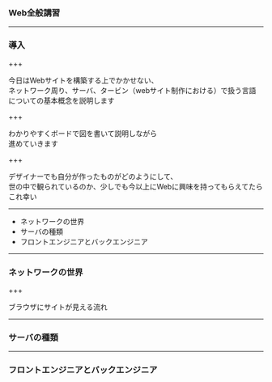 ### Web全般講習

---

### 導入

+++

今日はWebサイトを構築する上でかかせない、<br>
ネットワーク周り、サーバ、タービン（webサイト制作における）で扱う言語<br>
についての基本概念を説明します

+++

わかりやすくボードで図を書いて説明しながら<br>
進めていきます

+++

デザイナーでも自分が作ったものがどのようにして、<br>
世の中で観られているのか、少しでも今以上にWebに興味を持ってもらえてたら<br>
これ幸い

---

- ネットワークの世界
- サーバの種類
- フロントエンジニアとバックエンジニア

---

### ネットワークの世界

+++

ブラウザにサイトが見える流れ

---


### サーバの種類


---


### フロントエンジニアとバックエンジニア



